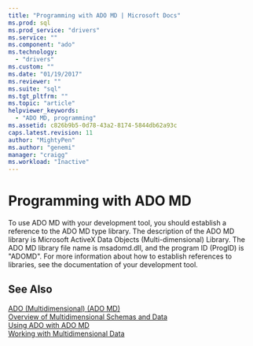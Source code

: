```yaml
---
title: "Programming with ADO MD | Microsoft Docs"
ms.prod: sql
ms.prod_service: "drivers"
ms.service: ""
ms.component: "ado"
ms.technology:
  - "drivers"
ms.custom: ""
ms.date: "01/19/2017"
ms.reviewer: ""
ms.suite: "sql"
ms.tgt_pltfrm: ""
ms.topic: "article"
helpviewer_keywords: 
  - "ADO MD, programming"
ms.assetid: c826b9b5-0d78-43a2-8174-5844db62a93c
caps.latest.revision: 11
author: "MightyPen"
ms.author: "genemi"
manager: "craigg"
ms.workload: "Inactive"
---
```

# Programming with ADO MD
To use ADO MD with your development tool, you should establish a reference to the ADO MD type library. The description of the ADO MD library is Microsoft ActiveX Data Objects (Multi-dimensional) Library. The ADO MD library file name is msadomd.dll, and the program ID (ProgID) is "ADOMD". For more information about how to establish references to libraries, see the documentation of your development tool.  
  
## See Also  
 [ADO (Multidimensional) (ADO MD)](../../../ado/guide/multidimensional/ado-multidimensional-ado-md.md)   
 [Overview of Multidimensional Schemas and Data](../../../ado/guide/multidimensional/overview-of-multidimensional-schemas-and-data.md)   
 [Using ADO with ADO MD](../../../ado/guide/multidimensional/using-ado-with-ado-md.md)   
 [Working with Multidimensional Data](../../../ado/guide/multidimensional/working-with-multidimensional-data.md)
